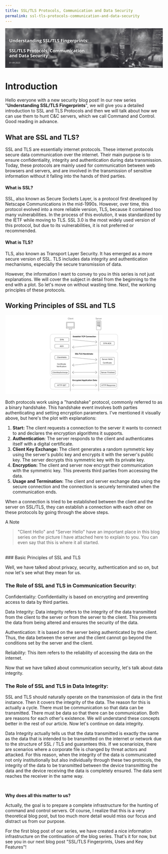 ```yaml
---
title: SSL/TLS Protocols, Communication and Data Security
permalink: ssl-tls-protocols-communication-and-data-security
---
```


<img src="/images/ssl-tls-1/head.png">

# Introduction

Hello everyone with a new security blog post! In our new series "**Understanding SSL/TLS Fingerprints**", we will give you a detailed introduction to SSL and TLS Protocols and then we will talk about how we can use them to hunt C&C servers, which we call Command and Control. Good reading in advance.

## What are SSL and TLS?

SSL and TLS are essentially internet protocols. These internet protocols secure data communication over the internet. Their main purpose is to ensure confidentiality, integrity and authentication during data transmission. Today, these protocols are mainly used for communication between web browsers and servers, and are involved in the transmission of sensitive information without it falling into the hands of third parties.

#### What is SSL?

SSL, also known as Secure Sockets Layer, is a protocol first developed by Netscape Communications in the mid-1990s. However, over time, this protocol evolved into a more reliable version, TLS, because it contained too many vulnerabilities. In the process of this evolution, it was standardized by the IETF while moving to TLS. SSL 3.0 is the most widely used version of this protocol, but due to its vulnerabilities, it is not preferred or recommended.


#### What is TLS?

TLS, also known as Transport Layer Security. It has emerged as a more secure version of SSL. TLS includes data integrity and authentication mechanisms, especially the secure transmission of data.

However, the information I want to convey to you in this series is not just explanations. We will cover the subject in detail from the beginning to the end with a plot. So let's move on without wasting time. Next, the working principles of these protocols.

## Working Principles of SSL and TLS

<img src="/images/ssl-tls-1/data.png">

Both protocols work using a "handshake" protocol, commonly referred to as a binary handshake. This handshake event involves both parties authenticating and setting encryption parameters. I've mentioned it visually above, but here's the plot with explanations:

1. **Start:** The client requests a connection to the server it wants to connect to and declares the encryption algorithms it supports.
2. **Authentication**: The server responds to the client and authenticates itself with a digital certificate.
3. **Client Key Exchange:** The client generates a random symmetric key using the server's public key and encrypts it with the server's public key. The server decrypts this symmetric key with its private key.
4. **Encryption:** The client and server now encrypt their communication with the symmetric key. This prevents third parties from accessing the data.
5. **Usage and Termination:** The client and server exchange data using the secure connection and the connection is securely terminated when the communication ends.

When a connection is tried to be established between the client and the server on SSL/TLS, they can establish a connection with each other on these protocols by going through the above steps.

A Note

> "Client Hello" and "Server Hello" have an important place in this blog series on the picture I have attached here to explain to you. You can even say that this is where it all started.
> 

<br>
### Basic Principles of SSL and TLS

Well, we have talked about privacy, security, authentication and so on, but now let's see what they mean for us.

### The Role of SSL and TLS in Communication Security:

Confidentiality: Confidentiality is based on encrypting and preventing access to data by third parties.

Data Integrity: Data integrity refers to the integrity of the data transmitted from the client to the server or from the server to the client. This prevents the data from being altered and ensures the security of the data.

Authentication: It is based on the server being authenticated by the client. Thus, the data between the server and the client cannot go beyond the conditions set by the server and the client.

Reliability: This item refers to the reliability of accessing the data on the internet.

Now that we have talked about communication security, let's talk about data integrity.
<br>

### The Role of SSL and TLS in Data Integrity:

SSL and TLS should naturally operate on the transmission of data in the first instance. Then it covers the integrity of the data. The reason for this is actually a cycle. There must be communication so that data can be transmitted. There must be data so that there can be communication. Both are reasons for each other's existence. We will understand these concepts better in the rest of our article. Now let's continue on data integrity.

Data Integrity actually tells us that the data transmitted is exactly the same as the data that is intended to be transmitted on the internet or network due to the structure of SSL / TLS and guarantees this. If we scenarioize, there are scenarios where a corporate file is changed by threat actors and attacked. For this reason, when the integrity of the data is communicated not only institutionally but also individually through these two protocols, the integrity of the data to be transmitted between the device transmitting the data and the device receiving the data is completely ensured. The data sent reaches the receiver in the same way.

<br>

**Why does all this matter to us?**

Actually, the goal is to prepare a complete infrastructure for the hunting of command and control servers. Of course, I realize that this is a very theoretical blog post, but too much more detail would miss our focus and distract us from our purpose. 

For the first blog post of our series, we have created a nice information infrastructure on the continuation of the blog series. That's it for now, but see you in our next blog post "SSL/TLS Fingerprints, Uses and Key Features"!
